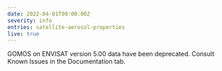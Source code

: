 ```yaml
---
date: 2022-04-01T00:00:00Z
severity: info
entries: satellite-aerosol-properties
live: true
---
```


GOMOS on ENVISAT version 5.00 data have been deprecated. Consult Known Issues in the Documentation tab.
